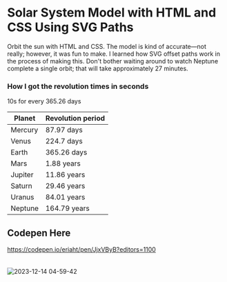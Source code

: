 # Solar System Model with HTML and CSS Using SVG Paths
Orbit the sun with HTML and CSS. The model is kind of accurate—not really; however, it was fun to make. I learned how SVG offset paths work in the process of making this. Don't bother waiting around to watch Neptune complete a single orbit; that will take approximately 27 minutes.

### How I got the revolution times in seconds
10s for every 365.26 days

| Planet | Revolution period
| --- | ---|
| Mercury | 87.97 days
| Venus   | 224.7 days
| Earth   | 365.26 days
| Mars    | 1.88 years
| Jupiter | 11.86 years
| Saturn  | 29.46 years
| Uranus  | 84.01 years
| Neptune | 164.79 years

## Codepen Here
https://codepen.io/eriaht/pen/JjxVByB?editors=1100
<br/>
<br/>
<br/>
![2023-12-14 04-59-42](https://github.com/eriaht/our-planets/assets/44909814/325d5127-fde5-42a9-8752-6060976ee8b3)


